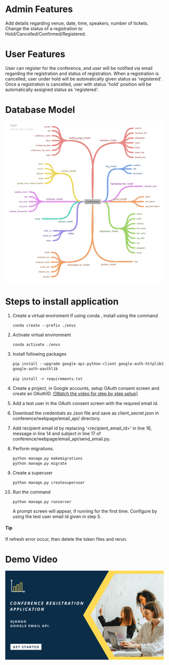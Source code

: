 # Admin Features
Add details regarding venue, date, time, speakers, number of tickets. 
Change the status of a registration to Hold/Cancelled/Confirmed/Registered.

# User Features
User can register for the conference, and user will be notified via email regarding the registration and status of registration.
When a registration is cancelled, user under hold will be automatically given status as 'registered'.
Once a registration is cancelled, user with status 'hold' position will be automatically assigned status as 'registered'.

# Database Model
![Database Model](https://github.com/devbk007/conference_web_application/blob/master/Conference.png?raw=true)

# Steps to install application
1. Create a virtual enviroment
    If using conda , install using the command 
    
    ```
    conda create --prefix ./envs
    ```

2. Activate virtual environment
    ```
    conda activate ./envs
    ```

3. Install following packages
    ```
    pip install --upgrade google-api-python-client google-auth-httplib2 google-auth-oauthlib
    
    pip install -r requirements.txt
    ```

4. Create a project, in Google accounts, setup OAuth consent screen and create an OAuthID. 
    [![Watch the video for step by step setup]](https://youtu.be/6bzzpda63H0)   

5. Add a test user in the OAuth consent screen with the requred email id.
6. Download the credentials as Json file and save as client_secret.json in conference/webpage/email_api/ directory.
7. Add recipient email id by replacing '<recipient_email_id>' in line 16, message in line 14 and subject in line 17 of conference/webpage/email_api/send_email.py.
8. Perform migrations.
    ```
    python manage.py makemigrations
    python manage.py migrate
    ```
9. Create a superuser
     ```
    python manage.py createsuperuser
    ```
  
10. Run the command 
    ```
    python manage.py runserver
    ```
    A prompt screen will appear, if running for the first time. Configure by using the test user email id given in step 5.

#### Tip
If refresh error occur, then delete the token files and rerun.

# Demo Video
[![Video Thumbnail](https://github.com/devbk007/conference_web_application/blob/master/ytube_thumbnail.png)](https://youtu.be/d0Aof4ypAqI)
